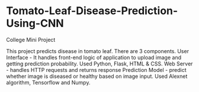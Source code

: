 # Tomato-Leaf-Disease-Prediction-Using-CNN
College Mini Project

This project predicts disease in tomato leaf. There are 3 components.
User Interface - It handles front-end logic of application to upload image and getting prediction probability. Used Python, Flask, HTML & CSS.
Web Server - handles HTTP requests and returns response
Prediction Model - predict whether image is diseased or healthy based on image input. Used Alexnet algorithm, Tensorflow and Numpy.
